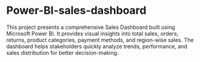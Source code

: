 # Power-BI-sales-dashboard
This project presents a comprehensive Sales Dashboard built using Microsoft Power BI. It provides visual insights into total sales, orders, returns, product categories, payment methods, and region-wise sales. The dashboard helps stakeholders quickly analyze trends, performance, and sales distribution for better decision-making.
